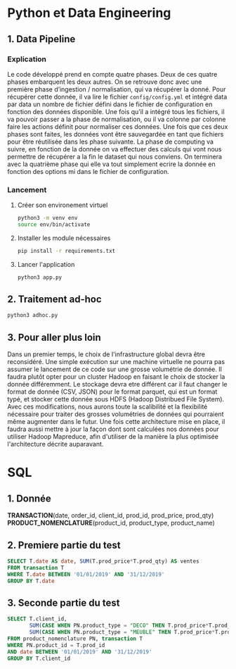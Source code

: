 # Python et Data Engineering
## 1. Data Pipeline
### Explication
Le code développé prend en compte quatre phases. Deux de ces quatre phases embarquent les deux autres. On se retrouve donc avec une première phase d’ingestion / normalisation, qui va récupérer la donné. Pour récupérer cette donnée, il va lire le fichier `config/config.yml` et intégré data par data un nombre de fichier défini dans le fichier de configuration en fonction des données disponible. Une fois qu’il a intégré tous les fichiers, il va pouvoir passer a la phase de normalisation, ou il va colonne par colonne faire les actions définit pour normaliser ces données. Une fois que ces deux phases sont faites, les données vont être sauvegardée en tant que fichiers pour être réutilisée dans les phase suivante. La phase de computing va suivre, en fonction de la donnée on va effectuer des calculs qui vont nous permettre de récupérer a la fin le dataset qui nous conviens. On terminera avec la quatrième phase qui elle va tout simplement ecrire la donnée en fonction des options mi dans le fichier de configuration.

### Lancement

1. Créer son environement virtuel
    ```bash
    python3 -m venv env
    source env/bin/activate
    ```

2. Installer les module nécessaires
    ```bash
    pip install -r requirements.txt
    ```

3. Lancer l'application
    ```bash
    python3 app.py
    ```


## 2. Traitement ad-hoc

 ```bash
 python3 adhoc.py
 ```

## 3. Pour aller plus loin 
Dans un premier temps, le choix de l'infrastructure global devra être reconsidéré. Une simple exécution sur une machine virtuelle ne pourra pas assumer le lancement de ce code sur une grosse volumétrie de donnée.
Il faudra plutôt opter pour un cluster Hadoop en faisant le choix de stocker la donnée différemment. Le stockage devra etre différent car il faut changer le format de donnée (CSV, JSON) pour le format parquet, qui est un format typé, et stocker cette donnée sous HDFS (Hadoop Distribued File System).
Avec ces modifications, nous aurons toute la scalibilité et la flexibilité nécessaire pour traiter des grosses volumétries de données qui pourraient même augmenter dans le futur.
Une fois cette architecture mise en place, il faudra aussi mettre à jour la façon dont sont calculées nos données pour utiliser Hadoop Mapreduce, afin d'utiliser de la manière la plus optimisée l'architecture décrite auparavant.

# SQL

## 1. Donnée
**TRANSACTION**(date, order_id, client_id, prod_id, prod_price, prod_qty)  
**PRODUCT_NOMENCLATURE**(product_id, product_type, product_name)

## 2. Premiere partie du test
```sql
SELECT T.date AS date, SUM(T.prod_price*T.prod_qty) AS ventes
FROM transaction T
WHERE T.date BETWEEN '01/01/2019' AND '31/12/2019'
GROUP BY T.date
```

## 3. Seconde partie du test
```sql
SELECT T.client_id, 
       SUM(CASE WHEN PN.product_type = "DECO" THEN T.prod_price*T.prod_qty END) AS ventes_deco, 
       SUM(CASE WHEN PN.product_type = "MEUBLE" THEN T.prod_price*T.prod_qty END) AS ventes_meuble
FROM product_nomenclature PN, transaction T
WHERE PN.product_id = T.prod_id 
AND date BETWEEN '01/01/2019' AND '31/12/2019'
GROUP BY T.client_id
```



